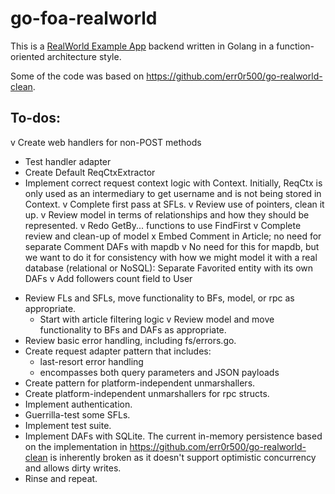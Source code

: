 # go-foa-realworld

This is a [RealWorld Example App](https://github.com/gothinkster/realworld) backend written in Golang in a
function-oriented architecture style.

Some of the code was based on https://github.com/err0r500/go-realworld-clean.

## To-dos:

v Create web handlers for non-POST methods
- Test handler adapter
- Create Default ReqCtxExtractor
- Implement correct request context logic with Context. Initially, ReqCtx is only used as an intermediary to get username and is not being stored in Context.
v Complete first pass at SFLs. 
v Review use of pointers, clean it up. 
v Review model in terms of relationships and how they should be represented.
v Redo GetBy... functions to use FindFirst
v Complete review and clean-up of model
  x Embed Comment in Article; no need for separate Comment DAFs with mapdb
  v No need for this for mapdb, but we want to do it for consistency with how we might model it
    with a real database (relational or NoSQL): Separate Favorited entity with its own DAFs
  v Add followers count field to User
* Review FLs and SFLs, move functionality to BFs, model, or rpc as appropriate.
    - Start with article filtering logic
v Review model and move functionality to BFs and DAFs as appropriate.
* Review basic error handling, including fs/errors.go.
* Create request adapter pattern that includes:
    - last-resort error handling
    - encompasses both query parameters and JSON payloads
* Create pattern for platform-independent unmarshallers.
* Create platform-independent unmarshallers for rpc structs.
* Implement authentication.
* Guerrilla-test some SFLs.
* Implement test suite.
* Implement DAFs with SQLite. The current in-memory persistence based on the implementation in
  https://github.com/err0r500/go-realworld-clean is inherently broken as it doesn't support optimistic concurrency and
  allows dirty writes.
* Rinse and repeat.
